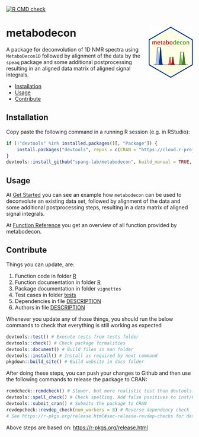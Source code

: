 <!-- badges: start -->
[![R CMD check](https://github.com/spang-lab/metabodecon/workflows/R-CMD-check/badge.svg)](https://github.com/spang-lab/metabodecon/actions)
<!-- badges: end -->

# metabodecon <img src="man/figures/logo.svg" alt="man/figures/logo.svg" align="right" height="138" />

A package for deconvolution of 1D NMR spectra using `MetaboDecon1D` followed by alignment of the data by the `speaq` package and some additional postprocessing resulting in an aligned data matrix of aligned signal integrals.

- [Installation](#installation)
- [Usage](#usage)
- [Contribute](#contribute)

## Installation

Copy paste the following command in a running R session (e.g. in RStudio):

```R
if (!"devtools" %in% installed.packages()[, "Package"]) {
    install.packages("devtools", repos = c(CRAN = "https://cloud.r-project.org"))
}
devtools::install_github("spang-lab/metabodecon", build_manual = TRUE, build_vignettes = TRUE)
```

## Usage

At [Get Started](https://spang-lab.github.io/metabodecon/articles/metabodecon.html) you can see an example how `metabodecon` can be used to deconvolute an existing data set, followed by alignment of the data and some additional postprocessing steps, resulting in a data matrix of aligned signal integrals.

At [Function Reference](https://spang-lab.github.io/metabodecon/reference/index.html) you get an overview of all function provided by metabodecon.

## Contribute

Things you can update, are:

1. Function code in folder [R](R)
2. Function documentation in folder [R](R)
3. Package documentation in folder `vignettes`
4. Test cases in folder [tests](tests)
5. Dependencies in file [DESCRIPTION](DESCRIPTION)
6. Authors in file [DESCRIPTION](DESCRIPTION)

Whenever you update any of those things, you should run the below commands to check that everything is still working as expected

```R
devtools::test() # Execute tests from tests folder
devtools::check() # Check package formalities
devtools::document() # Build files in man folder
devtools::install() # Install as required by next command
pkgdown::build_site() # Build website in docs folder
```

After doing these steps, you can push your changes to Github and then use the following commands to release the package to CRAN:

```R
rcmdcheck::rcmdcheck() # Slower, but more realistic test than devtools::check()
devtools::spell_check() # Check spelling. Add false positives to inst/WORDLIST
devtools::submit_cran() # Submits the package to CRAN
revdepcheck::revdep_check(num_workers = 8) # Reverse dependency check
# See https://r-pkgs.org/release.html#sec-release-revdep-checks for details
```

Above steps are based on: <https://r-pkgs.org/release.html>
